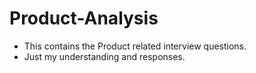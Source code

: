 # Product-Analysis

- This contains the Product related interview questions.
 - Just my understanding and responses.
